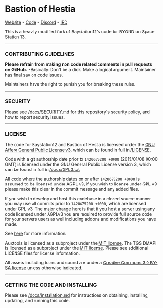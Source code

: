 # Bastion of Hestia

[Website]() - [Code](https://github.com/BoHBranch/BoH-Bay) - [Discord]() - [IRC]()

This is a heavily modified fork of Baystation12's code for BYOND on Space Station 13.

---

### CONTRIBUTING GUIDELINES

**Please refrain from making non code related comments in pull requests on GitHub.**
-Basically:
Don't be a dick.
Make a logical argument.
Maintainer has final say on code issues.

Maintainers have the right to punish you for breaking these rules.


---

### SECURITY

Please see [/docs/SECURITY.md](/docs/SECURITY.md) for this repository's security policy, and how to report security issues.

---

### LICENSE

The code for Baystation12 and Bastion of Hestia is licensed under the [GNU Affero General Public License v3](http://www.gnu.org/licenses/agpl.html), which can be found in full in [/LICENSE](/LICENSE).

Code with a git authorship date prior to `1420675200 +0000` (2015/01/08 00:00 GMT) is licensed under the GNU General Public License version 3, which can be found in full in [/docs/GPL3.txt](/docs/GPL3.txt)

All code where the authorship dates on or after `1420675200 +0000` is assumed to be licensed under AGPL v3, if you wish to license under GPL v3 please make this clear in the commit message and any added files.

If you wish to develop and host this codebase in a closed source manner you may use all commits prior to `1420675200 +0000`, which are licensed under GPL v3. The major change here is that if you host a server using any code licensed under AGPLv3 you are required to provide full source code for your servers users as well including addons and modifications you have made.

See [here](https://www.gnu.org/licenses/why-affero-gpl.html) for more information.

Auxtools is licensed as a subproject under the [MIT license](https://en.wikipedia.org/wiki/MIT_License).
The TGS DMAPI is licensed as a subproject under the [MIT license](https://en.wikipedia.org/wiki/MIT_License).
Please see additional LICENSE files for license information.

All assets including icons and sound are under a [Creative Commons 3.0 BY-SA license](http://creativecommons.org/licenses/by-sa/3.0/) unless otherwise indicated.

---

### GETTING THE CODE AND INSTALLING

Please see [/docs/installation.md](/docs/installation.md) for instructions on obtaining, installing, updating, and running this code.
